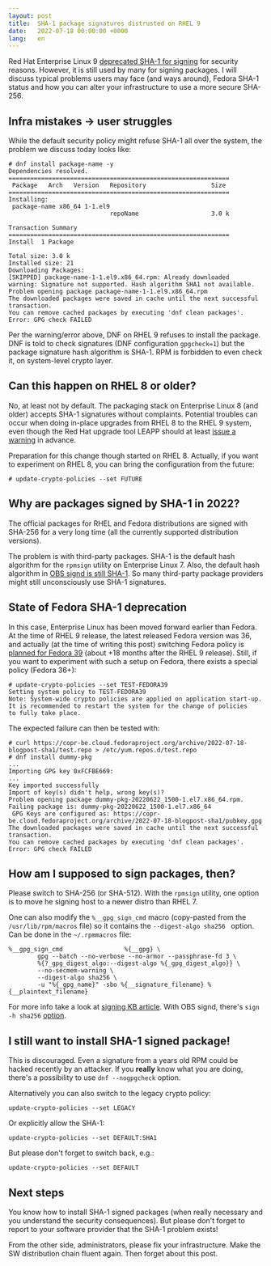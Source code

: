 ```yaml
---
layout: post
title:  SHA-1 package signatures distrusted on RHEL 9
date:   2022-07-18 00:00:00 +0000
lang:   en
---
```


Red Hat Enterprise Linux 9 [deprecated SHA-1 for signing][sha1kb] for security
reasons.  However, it is still used by many for signing packages.  I will
discuss typical problems users may face (and ways around), Fedora SHA-1 status
and how you can alter your infrastructure to use a more secure SHA-256.


## Infra mistakes → user struggles

While the default security policy might refuse SHA-1 all over the system, the
problem we discuss today looks like:

    # dnf install package-name -y
    Dependencies resolved.
    =============================================================
     Package   Arch   Version   Repository                  Size
    =============================================================
    Installing:
     package-name x86_64 1-1.el9
                                repoName                    3.0 k

    Transaction Summary
    =============================================================
    Install  1 Package

    Total size: 3.0 k
    Installed size: 21
    Downloading Packages:
    [SKIPPED] package-name-1-1.el9.x86_64.rpm: Already downloaded
    warning: Signature not supported. Hash algorithm SHA1 not available.
    Problem opening package package-name-1-1.el9.x86_64.rpm
    The downloaded packages were saved in cache until the next successful transaction.
    You can remove cached packages by executing 'dnf clean packages'.
    Error: GPG check FAILED

Per the warning/error above, DNF on RHEL 9 refuses to install the package.  DNF
is told to check signatures (DNF configuration `gpgcheck=1`) but the package
signature hash algorithm is SHA-1.  RPM is forbidden to even check it, on
system-level crypto layer.

## Can this happen on RHEL 8 or older?

No, at least not by default.  The packaging stack on Enterprise Linux 8 (and
older) accepts SHA-1 signatures without complaints.  Potential troubles can occur
when doing in-place upgrades from RHEL 8 to the RHEL 9 system, even though the
Red Hat upgrade tool LEAPP should at least [issue a warning][kb-leapp] in
advance.

Preparation for this change though started on RHEL 8.  Actually, if you want to
experiment on RHEL 8, you can bring the configuration from the future:

    # update-crypto-policies --set FUTURE


## Why are packages signed by SHA-1 in 2022?

The official packages for RHEL and Fedora distributions are signed with SHA-256
for a very long time (all the currently supported distribution versions).

The problem is with third-party packages.  SHA-1 is the default hash algorithm
for the `rpmsign` utility on Enterprise Linux 7.  Also, the default hash
algorithm in [OBS signd is still SHA-1][obs-defaults].  So many third-party
package providers might still unconsciously use SHA-1 signatures.


## State of Fedora SHA-1 deprecation

In this case, Enterprise Linux has been moved forward earlier than Fedora.  At
the time of RHEL 9 release, the latest released Fedora version was 36, and
actually (at the time of writing this post) switching Fedora policy is
[planned for Fedora 39][fedora-change] (about +18 months after the RHEL 9
release).  Still, if you want to experiment with such a setup on Fedora, there
exists a special policy (Fedora 36+):

    # update-crypto-policies --set TEST-FEDORA39
    Setting system policy to TEST-FEDORA39
    Note: System-wide crypto policies are applied on application start-up.
    It is recommended to restart the system for the change of policies
    to fully take place.

The expected failure can then be tested with:

    # curl https://copr-be.cloud.fedoraproject.org/archive/2022-07-18-blogpost-sha1/test.repo > /etc/yum.repos.d/test.repo
    # dnf install dummy-pkg
    ...
    Importing GPG key 0xFCFBE669:
    ...
    Key imported successfully
    Import of key(s) didn't help, wrong key(s)?
    Problem opening package dummy-pkg-20220622_1500-1.el7.x86_64.rpm. Failing package is: dummy-pkg-20220622_1500-1.el7.x86_64
     GPG Keys are configured as: https://copr-be.cloud.fedoraproject.org/archive/2022-07-18-blogpost-sha1/pubkey.gpg
    The downloaded packages were saved in cache until the next successful transaction.
    You can remove cached packages by executing 'dnf clean packages'.
    Error: GPG check FAILED


## How am I supposed to sign packages, then?

Please switch to SHA-256 (or SHA-512).  With the `rpmsign` utility, one option
is to move he signing host to a newer distro than RHEL 7.

One can also modify the `%__gpg_sign_cmd` macro (copy-pasted from the
`/usr/lib/rpm/macros` file) so it contains the `--digest-algo sha256 ` option.
Can be done in the `~/.rpmmacros` file:

    %__gpg_sign_cmd                 %{__gpg} \
            gpg --batch --no-verbose --no-armor --passphrase-fd 3 \
            %{?_gpg_digest_algo:--digest-algo %{_gpg_digest_algo}} \
            --no-secmem-warning \
            --digest-algo sha256 \
            -u "%{_gpg_name}" -sbo %{__signature_filename} %{__plaintext_filename}

For more info take a look at [signing KB article][kb-signing].  With OBS signd,
there's `sign -h sha256` [option][obs-sign-man].


## I still want to install SHA-1 signed package!

This is discouraged.  Even a signature from a years old RPM could be hacked
recently by an attacker.  If you **really** know what you are doing, there's a
possibility to use `dnf --nogpgcheck` option.

Alternatively you can also switch to the legacy crypto policy:

    update-crypto-policies --set LEGACY

Or explicitly allow the SHA-1:

    update-crypto-policies --set DEFAULT:SHA1

But please don't forget to switch back, e.g.:

    update-crypto-policies --set DEFAULT


## Next steps

You know how to install SHA-1 signed packages (when really necessary and you
understand the security consequences).  But please don't forget to report to
your software provider that the SHA-1 problem exists!

From the other side, administrators, please fix your infrastructure.  Make the
SW distribution chain fluent again.  Then forget about this post.

[sha1kb]: https://access.redhat.com/articles/6846411
[obs-defaults]: https://github.com/openSUSE/obs-sign/issues/34
[kb-leapp]: https://access.redhat.com/solutions/6868611
[kb-signing]: https://access.redhat.com/articles/3359321
[fedora-change]: https://fedoraproject.org/wiki/Changes/StrongCryptoSettings3
[obs-sign-man]: https://github.com/openSUSE/obs-sign/blob/e738925441fd69ae5f374b306736459c02c883c1/sign.8#L158-L159
